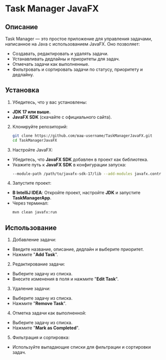 # Task Manager JavaFX

## Описание
Task Manager — это простое приложение для управления задачами, написанное на Java с использованием JavaFX. Оно позволяет:

- Создавать, редактировать и удалять задачи.
- Устанавливать дедлайны и приоритеты для задач.
- Отмечать задачи как выполненные.
- Фильтровать и сортировать задачи по статусу, приоритету и дедлайну.

## Установка

1. Убедитесь, что у вас установлены:
- **JDK 17 или выше.**
- **JavaFX SDK** (скачайте с официального сайта).
2. Клонируйте репозиторий:
   ```bash
   git clone https://github.com/ваш-username/TaskManagerJavaFX.git
   cd TaskManagerJavaFX

3. Настройте JavaFX:
- Убедитесь, что **JavaFX SDK** добавлен в проект как библиотека.
- Укажите путь к **JavaFX SDK** в конфигурации запуска:
  ```bash
  --module-path /path/to/javafx-sdk-17/lib --add-modules javafx.controls,javafx.fxml

4. Запустите проект:
- **В IntelliJ IDEA**: Откройте проект, настройте **JDK** и запустите **TaskManagerApp**.
- Через терминал:
  ```bash
  mvn clean javafx:run

## Использование

1. Добавление задачи:
- Введите название, описание, дедлайн и выберите приоритет.
- Нажмите "**Add Task**".
2. Редактирование задачи:
- Выберите задачу из списка.
- Внесите изменения в поля и нажмите "**Edit Task**".
3. Удаление задачи:
- Выберите задачу из списка.
- Нажмите "**Remove Task**".
4. Отметка задачи как выполненной:
- Выберите задачу из списка.
- Нажмите "**Mark as Completed**".
5. Фильтрация и сортировка:
- Используйте выпадающие списки для фильтрации и сортировки задач.
